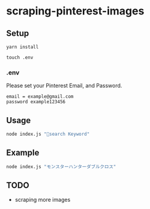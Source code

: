 # scraping-pinterest-images

## Setup
```
yarn install

touch .env
```

### .env
Please set your Pinterest Email, and Password.
```env
email = example@gmail.com
password example123456
```


## Usage
```zsh
node index.js "search Keyword"
```

## Example

```zsh
node index.js "モンスターハンターダブルクロス"
```

## TODO

- scraping more images